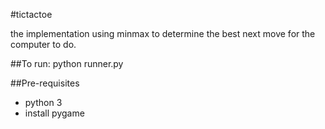 #tictactoe

the implementation using minmax to determine the best next move for the computer to do.

##To run:
python runner.py

##Pre-requisites
* python 3
* install pygame

